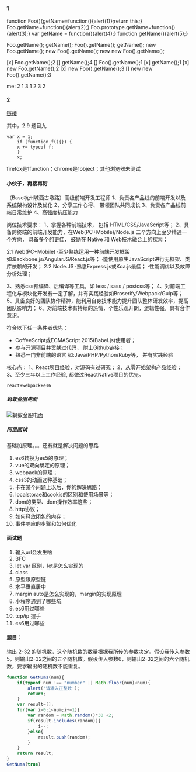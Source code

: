 #### 1
function Foo(){getName=function(){alert(1)};return this;}
Foo.getName=function(){alert(2);}
Foo.prototype.getName=function(){alert(3);}
var getName = function(){alert(4);}
function getName(){alert(5);}

Foo.getName();
getName();
Foo().getName();
getName();
new Foo.getName();
new Foo().getName();
new new Foo().getName();


[x] Foo.getName();2
[] getName();4
[] Foo().getName();1
[x] getName();1
[x] new Foo.getName();2
[x] new Foo().getName();3
[] new new Foo().getName();3

me:
2 
1
3
1
2
3
2

#### 2
[链接](https://zhuanlan.zhihu.com/p/28592290)

其中，2.9 题目九
```
var x = 1;
    if (function f(){}) {
    x += typeof f;
    }
    x;
```
firefox是1function；chrome是1object；其他浏览器未测试



#### 小伙子，再接再厉

（Base杭州城西古墩路）高级前端开发工程师 
1、负责各产品线的前端开发以及系统架构设计及优化
2、分享工作心得、 带领团队共同成长
3、负责各产品线前端日常维护
4、高强度抗压能力

岗位技术要求：
1、掌握各种前端技术， 包括 HTML/CSS/JavaScript等；
2、具备跨终端的前端开发能力，在Web(PC+Mobile)/Node.js
二个方向上至少精通一个方向， 具备多个的更佳， 鼓励在 Native 和 Web技术融合上的探索；

2.1 Web(PC+Mobile)
·至少熟练运用一种前端开发框架如:Backbone.js/AngularJS/React.js等；
·能使用原生JavaScript进行无框架、类库依赖的开发；
2.2 Node.JS
·熟悉Express.js或Koa.js最佳；
·性能调优以及故障分析处理；

3、熟悉css预编译、后编译等工具，如 less / sass / postcss等；
4、对前端工程化与模块化开发有一定了解，并有实践经验如Broserify/Webpack/Gulp等；
5、具备良好的团队协作精神，能利用自身技术能力提升团队整体研发效率，提高团队影响力；
6、对前端技术有持续的热情，个性乐观开朗，逻辑性强，具有合作意识。

符合以下任一条件者优先：
* CoffeeScript或ECMAScript 2015(Babel.js)使用者；
* 参与开源项目并贡献过代码， 附上Github链接；
* 熟悉一门非前端的语言 如:Java/PHP/Python/Ruby等， 并有实践经验

核心点：
1、React项目经验，对源码有过研究；
2、从零开始架构产品经验；
3、至少三年以上工作经验, 都做过ReactNative项目的优先。

`react+webpack+es6`

##### 蚂蚁金服电面 
![蚂蚁金服电面](imgs/蚂蚁金服电面.png)

##### 阿里面试 
基础加原理。。。还有就是解决问题的思路

1. es6转换为es5的原理；
2. vue的双向绑定的原理；
3. webpack的原理；
4. css3的动画这种基础；
5. 卡在某个问题上以后，你的解决思路；
6. localstorae和cookis的区别和使用场景等；
7. dom的类型、dom操作效率这些；
8. http协议；
9. 如何释放闭包的内存；
10. 事件响应的步骤和如何优化

#### 面试题

1. 输入url会发生啥
2. BFC
3. let var 区别，let是怎么实现的
4. class
5. 原型跟原型链
6. 水平垂直居中
7. margin auto是怎么实现的，margin的实现原理
8. 小程序遇到了哪些坑
9. es6用过哪些
10. tcp/ip 握手
11. es6用过哪些

#### 题目：

输出 2-32 的随机数，这个随机数的数量根据我所传的参数决定。假设我传入参数5，则输出2-32之间的五个随机数。假设传入参数6，则输出2-32之间的六个随机数，要求输出的随机数不能重复。

```js
function GetNums(num){
    if(typeof num !== "number" || Math.floor(num)<num){
        alert('请输入正整数');
        return;
    }
    var result=[];
    for(var i=0;i<num;i+=1){
        var random = Math.random()*30 +2;
        if(result.includes(random)){
            i--;
        }else{
            result.push(random);
        }
    }
    return result;
}
GetNums(true)
```